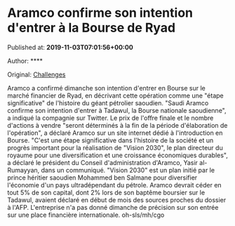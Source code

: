 
# Aramco confirme son intention d'entrer à la Bourse de Ryad

Published at: **2019-11-03T07:01:56+00:00**

Author: ****

Original: [Challenges](https://www.challenges.fr/monde/aramco-confirme-son-intention-d-entrer-a-la-bourse-de-ryad_682911)

Aramco a confirmé dimanche son intention d'entrer en Bourse sur le marché financier de Ryad, en décrivant cette opération comme une "étape significative" de l'histoire du géant pétrolier saoudien.
"Saudi Aramco confirme son intention d'entrer à Tadawul, la Bourse nationale saoudienne", a indiqué la compagnie sur Twitter.
Le prix de l'offre finale et le nombre d'actions à vendre "seront déterminés à la fin de la période d'élaboration de l'opération", a déclaré Aramco sur un site internet dédié à l'introduction en Bourse.
"C'est une étape significative dans l'histoire de la société et un progrès important pour la réalisation de "Vision 2030", le plan directeur du royaume pour une diversification et une croissance économiques durables", a déclaré le président du Conseil d'administration d'Aramco, Yasir al-Rumayyan, dans un communiqué.
"Vision 2030" est un plan initié par le prince héritier saoudien Mohammed ben Salmane pour diversifier l'économie d'un pays ultradépendant du pétrole.
Aramco devrait céder en tout 5% de son capital, dont 2% lors de son baptême boursier sur le Tadawul, avaient déclaré en début de mois des sources proches du dossier à l'AFP.
L'entreprise n'a pas donné dimanche de précision sur son entrée sur une place financière internationale.
oh-sls/mh/cgo
